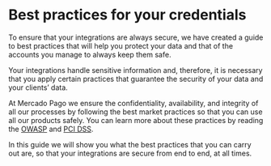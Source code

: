 # Best practices for your credentials

To ensure that your integrations are always secure, we have created a guide to best practices that will help you protect your data and that of the accounts you manage to always keep them safe.

Your integrations handle sensitive information and, therefore, it is necessary that you apply certain practices that guarantee the security of your data and your clients’ data.

At Mercado Pago we ensure the confidentiality, availability, and integrity of all our processes by following the best market practices so that you can use all our products safely. You can learn more about these practices by reading the [OWASP](https://www.mercadopago[FAKER][URL][DOMAIN]/developers/en/guides/security/owasp) and [PCI DSS](https://www.mercadopago[FAKER][URL][DOMAIN]/developers/en/guides/security/pci).

In this guide we will show you what the best practices that you can carry out are, so that your integrations are secure from end to end, at all times.